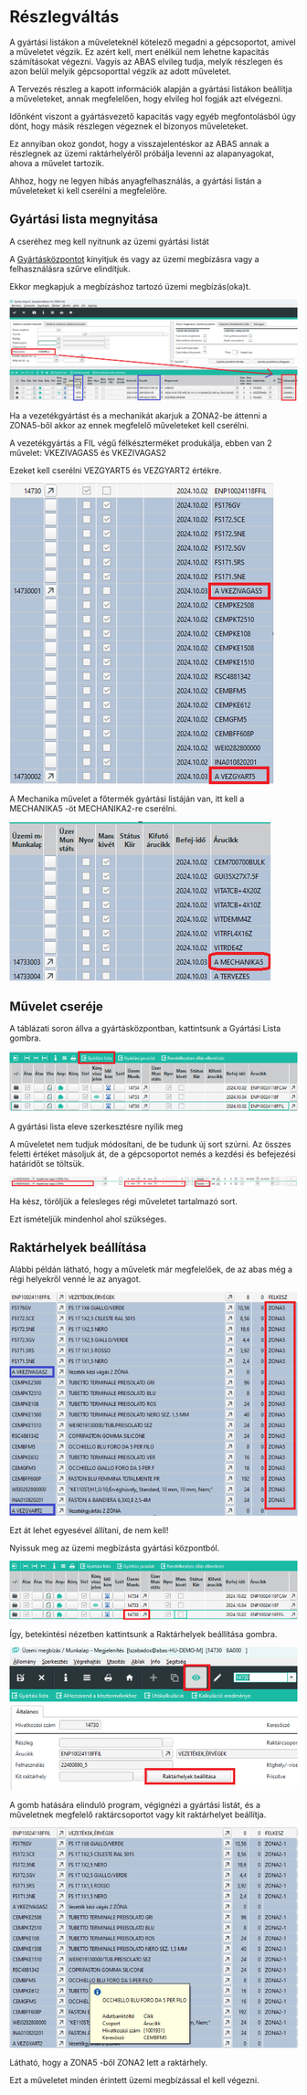 # Részlegváltás

A gyártási listákon a műveleteknél kötelező megadni a gépcsoportot, amivel a műveletet végzik. Ez azért kell, mert enélkül nem lehetne kapacitás számításokat végezni. Vagyis az ABAS elvileg tudja, melyik részlegen és azon belül melyik gépcsoporttal végzik az adott műveletet.

A Tervezés részleg a kapott információk alapján a gyártási listákon beállítja a műveleteket, annak megfelelően, hogy elvileg hol fogják azt elvégezni.

Időnként viszont a gyártásvezető kapacitás vagy egyéb megfontolásból úgy dönt, hogy másik részlegen végeznek el bizonyos műveleteket.

Ez annyiban okoz gondot, hogy a visszajelentéskor az ABAS annak a részlegnek az üzemi raktárhelyéről próbálja levenni az alapanyagokat, ahova a művelet tartozik.

Ahhoz, hogy ne legyen hibás anyagfelhasználás, a gyártási listán a műveleteket ki kell cserélni a megfelelőre.

## Gyártási lista megnyitása

A cseréhez meg kell nyitnunk az üzemi gyártási listát

A [Gyártásközpontot](gyartasi-kozpont.md) kinyitjuk és vagy az üzemi megbízásra vagy a felhasználásra szűrve elindítjuk.

Ekkor megkapjuk a megbízáshoz tartozó üzemi megbízás(oka)t. 

![alt text](image-38.png)

Ha a vezetékgyártást és a mechanikát akarjuk a ZONA2-be áttenni a ZONA5-ből akkor az ennek megfelelő műveleteket kell cserélni.

A vezetékgyártás a FIL végű félkészterméket produkálja, ebben van 2 művelet: VKEZIVAGAS5 és VKEZIVAGAS2

Ezeket kell cserélni VEZGYART5 és VEZGYART2 értékre.

![alt text](image-39.png)

A Mechanika művelet a főtermék gyártási listáján van, itt kell a MECHANIKA5 -öt MECHANIKA2-re cserélni.

![alt text](image-40.png)

## Művelet cseréje

A táblázati soron állva a gyártásközpontban, kattintsunk a Gyártási Lista gombra.

![alt text](image-41.png)

A gyártási lista eleve szerkesztésre nyílik meg

A műveletet nem tudjuk módosítani, de be tudunk új sort szúrni.
Az összes feletti értéket másoljuk át, de a gépcsoportot nemés a kezdési és befejezési határidőt se töltsük.

![alt text](image-42.png)

Ha kész, töröljük a felesleges régi műveletet tartalmazó sort.

Ezt ismételjük mindenhol ahol szükséges.

## Raktárhelyek beállítása

Alábbi példán látható, hogy a műveletk már megfelelőek, de az abas még a régi helyekről venné le az anyagot. 

![alt text](image-43.png)

Ezt át lehet egyesével állítani, de nem kell!

Nyissuk meg az üzemi megbízásta gyártási központból.

![alt text](image-44.png)

 Így, betekintési nézetben kattintsunk a Raktárhelyek beállítása gombra.

 ![](image-45.png)

 A gomb hatására elinduló program, végignézi a gyártási listát, és a műveletnek megfelelő raktárcsoportot vagy kit raktárhelyet beállítja.

 ![alt text](image-46.png)

 Látható, hogy a ZONA5 -ből ZONA2 lett a raktárhely.

 Ezt a műveletet minden érintett üzemi megbízással el kell végezni.

